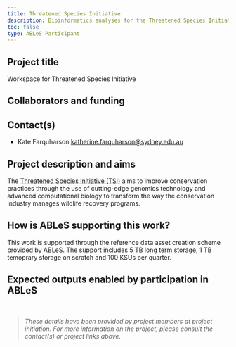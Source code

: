 ```yaml
---
title: Threatened Species Initiative
description: Bioinformatics analyses for the Threatened Species Initiative.
toc: false
type: ABLeS Participant
---
```


## Project title
Workspace for Threatened Species Initiative

## Collaborators and funding


## Contact(s)

- Kate Farquharson <katherine.farquharson@sydney.edu.au> 

## Project description and aims

The [Threatened Species Initiative (TSI)](https://threatenedspeciesinitiative.com/) aims to improve conservation practices through the use of cutting-edge genomics technology and advanced computational biology to transform the way the conservation industry manages wildlife recovery programs.

## How is ABLeS supporting this work?

This work is supported through the reference data asset creation scheme provided by ABLeS. The support includes 5 TB long term storage, 1 TB temoprary storage on scratch and 100 KSUs per quarter.

## Expected outputs enabled by participation in ABLeS

<br/>

> *These details have been provided by project members at project initiation. For more information on the project, please consult the contact(s) or project links above.*
